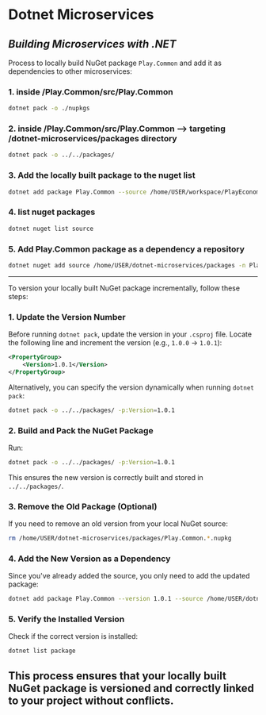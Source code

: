 # Dotnet Microservices

<i>Building Microservices with .NET</i>
---
Process to locally build NuGet package `Play.Common` and add it as dependencies to other microservices:

### **1. inside /Play.Common/src/Play.Common** 
```sh
dotnet pack -o ./nupkgs
```

### **2. inside /Play.Common/src/Play.Common --> targeting /dotnet-microservices/packages directory**
```sh
dotnet pack -o ../../packages/
```

### **3. Add the locally built package to the nuget list**
```sh
dotnet add package Play.Common --source /home/USER/workspace/PlayEconomy/packages/
```

### **4. list nuget packages**
```sh
dotnet nuget list source
```

### **5. Add Play.Common package as a dependency a repository**
```sh
dotnet nuget add source /home/USER/dotnet-microservices/packages -n Play.Common
```

---
To version your locally built NuGet package incrementally, follow these steps:

### **1. Update the Version Number**
Before running `dotnet pack`, update the version in your `.csproj` file. Locate the following line and increment the version (e.g., `1.0.0` → `1.0.1`):

```xml
<PropertyGroup>
    <Version>1.0.1</Version>
</PropertyGroup>
```

Alternatively, you can specify the version dynamically when running `dotnet pack`:

```sh
dotnet pack -o ../../packages/ -p:Version=1.0.1
```

### **2. Build and Pack the NuGet Package**
Run:

```sh
dotnet pack -o ../../packages/ -p:Version=1.0.1
```

This ensures the new version is correctly built and stored in `../../packages/`.

### **3. Remove the Old Package (Optional)**
If you need to remove an old version from your local NuGet source:

```sh
rm /home/USER/dotnet-microservices/packages/Play.Common.*.nupkg
```

### **4. Add the New Version as a Dependency**
Since you've already added the source, you only need to add the updated package:

```sh
dotnet add package Play.Common --version 1.0.1 --source /home/USER/dotnet-microservices/packages/
```

### **5. Verify the Installed Version**
Check if the correct version is installed:

```sh
dotnet list package
```

This process ensures that your locally built NuGet package is versioned and correctly linked to your project without conflicts.
---
